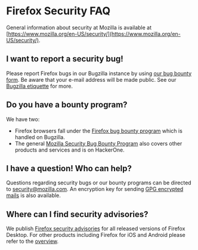 # Firefox Security FAQ

General information about security at Mozilla is available at [https://www.mozilla.org/en-US/security/](https://www.mozilla.org/en-US/security/).

## I want to report a security bug\!

Please report Firefox bugs in our Bugzilla instance by using [our bug bounty form](https://bugzilla.mozilla.org/form.client.bounty). Be aware that your e-mail address will be made public. See our [Bugzilla etiquette](https://bugzilla.mozilla.org/page.cgi?id=etiquette.html) for more.

## Do you have a bounty program?

We have two:

* Firefox browsers fall under the [Firefox bug bounty program](https://www.mozilla.org/en-US/security/client-bug-bounty/) which is handled on Bugzilla.
* The general [Mozilla Security Bug Bounty Program](https://www.mozilla.org/en-US/security/bug-bounty/) also covers other products and services and is on HackerOne.

## I have a question\! Who can help?

Questions regarding security bugs or our bounty programs can be directed to [security@mozilla.com](mailto:security@mozilla.com). An encryption key for sending [GPG encrypted mails](https://www.mozilla.org/en-US/security/#pgpkey) is also available.

## Where can I find security advisories?

We publish [Firefox security advisories](https://www.mozilla.org/en-US/security/known-vulnerabilities/firefox/) for all released versions of Firefox Desktop. For other products including Firefox for iOS and Android please refer to the [overview](https://www.mozilla.org/en-US/security/advisories/).
